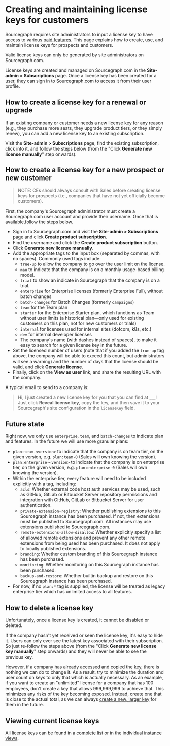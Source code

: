 # Creating and maintaining license keys for customers

Sourcegraph requires site administrators to input a license key to have access to various [paid features](https://about.sourcegraph.com/pricing). This page explains how to create, use, and maintain license keys for prospects and customers.

Valid license keys can only be generated by site administrators on Sourcegraph.com.

License keys are created and managed on Sourcegraph.com in the **Site-admin > Subscriptions** page. Once a license key has been created for a user, they can sign in to Sourcegraph.com to access it from their user profile.

## How to create a license key for a renewal or upgrade

If an existing company or customer needs a new license key for any reason (e.g., they purchase more seats, they upgrade product tiers, or they simply renew), you can add a new license key to an existing subscription.

Visit the **Site-admin > Subscriptions** page, find the existing subscription, click into it, and follow the steps below (from the "Click **Generate new license manually**" step onwards).

## How to create a license key for a new prospect or new customer

> NOTE: CEs should always consult with Sales before creating license keys for prospects (i.e., companies that have not yet officially become customers).

First, the company's Sourcegraph administrator must create a Sourcegraph.com user account and provide their username. Once that is available,follow the steps below.

- Sign in to Sourcegraph.com and visit the **Site-admin > Subscriptions** page and click **Create product subscription**.
- Find the username and click the **Create product subscription** button.
- Click **Generate new license manually**.
- Add the appropriate tags to the input box (separated by commas, with no spaces). Commonly used tags include:
  - `true-up` to allow the company to go over the user limit on the license.
  - `mau` to indicate that the company is on a monthly usage-based billing model.
  - `trial` to show an indicate in Sourcegraph that the company is on a trial.
  - `enterprise` for Enterprise licenses (formerly Enterprise Full), without batch changes
  - `batch-changes` for Batch Changes (formerly `campaigns`)
  - `team` for the Team plan
  - `starter` for the Enterprise Starter plan, which functions as Team without user limits (a historical plan—only used for existing customers on this plan, not for new customers or trials)
  - `internal` for licenses used for internal sites (dotcom, k8s, etc.)
  - `dev` for internal developer licenses
  - The company's name (with dashes instead of spaces), to make it easy to search for a given license key in the future.
- Set the licensed number of users (note that if you added the `true-up` tag above, the company will be able to exceed this count, but administrators will see a warning) and the number of days that the license should be valid, and click **Generate license**.
- Finally, click on the **View as user** link, and share the resulting URL with the company.

A typical email to send to a company is:

>Hi,
>I just created a new license key for you that you can find at ___! Just click **Reveal license key**, copy the key, and then save it to your Sourcegraph's site configuration in the `licenseKey` field.

## Future state

Right now, we only use `enterprise`, `team`, and `batch-changes` to indicate plan and features. In the future we will use more granular plans:

  - `plan:team-<version>` to indicate that the company is on team tier, on the given version, e.g. `plan:team-0` (Sales will own knowing the version).
  - `plan:enterprise-<version>` to indicate that the company is on enterprise tier, on the given version, e.g. `plan:enterprise-0` (Sales will own knowing the version).
  - Within the enterprise tier, every feature will need to be included explicitly with a tag, including:
     - `acls`: Whether external code host auth services may be used, such as GitHub, GitLab or Bitbucket Server repository permissions and integration with GitHub, GitLab or Bitbucket Server for user authentication.
     - `private-extension-registry`: Whether publishing extensions to this Sourcegraph instance has been purchased. If not, then extensions must be published to Sourcegraph.com. All instances may use extensions published to Sourcegraph.com.
     - `remote-extensions-allow-disallow`: Whether explicitly specify a list of allowed remote extensions and prevent any other remote extensions from being used has been purchased. It does not apply to locally published extensions.
     - `branding`: Whether custom branding of this Sourcegraph instance has been purchased.
     - `monitoring`: Whether monitoring on this Sourcegraph instance has been purchased.
     - `backup-and-restore`: Whether builtin backup and restore on this Sourcegraph instance has been purchased.
  - For now, if no `plan:*` tag is supplied, the license will be treated as legacy enterprise tier which has unlimited access to all features.

## How to delete a license key

Unfortunately, once a license key is created, it cannot be disabled or deleted.

If the company hasn't yet received or seen the license key, it's easy to hide it. Users can only ever see the latest key associated with their subscription. So just re-follow the steps above (from the "Click **Generate new license key manually**" step onwards) and they will never be able to see the previous key.

However, if a company has already accessed and copied the key, there is nothing we can do to change it. As a result, try to minimize the duration and user count on keys to only that which is actually necessary. As an example, if you want to create an "unlimited" license for a company that has 100 employees, don't create a key that allows 999,999,999 to achieve that. This minimizes any risks of the key becoming exposed. Instead, create one that is close to the actual total, as we can always [create a new, larger key](#how-to-create-a-license-key-for-a-renewal-or-upgrade) for them in the future.

## Viewing current license keys

All license keys can be found in a [complete list](https://sourcegraph.looker.com/looks/635) or in the individual [instance views](https://sourcegraph.looker.com/dashboards/94).

